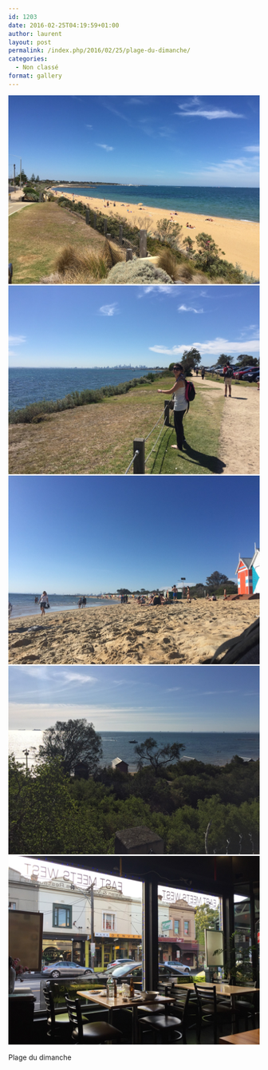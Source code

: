 ```yaml
---
id: 1203
date: 2016-02-25T04:19:59+01:00
author: laurent
layout: post
permalink: /index.php/2016/02/25/plage-du-dimanche/
categories:
  - Non classé
format: gallery
---
```

<img src="/images/2016/02/tumblr_o335dknMl41uuvt0bo1_1280.jpg" />
<img src="/images/2016/02/tumblr_o335dknMl41uuvt0bo2_1280.jpg" />
<img src="/images/2016/02/tumblr_o335dknMl41uuvt0bo3_1280.jpg" />
<img src="/images/2016/02/tumblr_o335dknMl41uuvt0bo4_1280.jpg" />
<img src="/images/2016/02/tumblr_o335dknMl41uuvt0bo5_1280.jpg" />

Plage du dimanche
